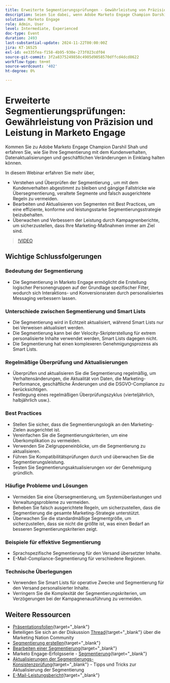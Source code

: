 ```yaml
---
title: Erweiterte Segmentierungsprüfungen - Gewährleistung von Präzision und Leistung in Marketo Engage
description: Seien Sie dabei, wenn Adobe Marketo Engage Champion Darshil Shah erweiterte Segmentierungsprüfungen beherrscht, um Segmentierungsstrategien zu optimieren, Kundenverhaltensweisen anzupassen, die DSGVO-Compliance zu wahren und die Marketing-Leistung durch Best Practices und Echtzeit-Updates zu verbessern.
solution: Marketo Engage
role: Admin, User
level: Intermediate, Experienced
doc-type: Event
duration: 2493
last-substantial-update: 2024-11-22T00:00:00Z
jira: KT-16525
exl-id: ee335fea-f158-4b95-930e-273f023cdf04
source-git-commit: 3f2a8375249858c4905d9058570dffcd4dcd8622
workflow-type: tm+mt
source-wordcount: '402'
ht-degree: 0%

---
```


# Erweiterte Segmentierungsprüfungen: Gewährleistung von Präzision und Leistung in Marketo Engage

Kommen Sie zu Adobe Marketo Engage Champion Darshil Shah und erfahren Sie, wie Sie Ihre Segmentierung mit dem Kundenverhalten, Datenaktualisierungen und geschäftlichen Veränderungen in Einklang halten können.

In diesem Webinar erfahren Sie mehr über,

* Verstehen und Überprüfen der Segmentierung , um mit dem Kundenverhalten abgestimmt zu bleiben und gängige Fallstricke wie Übersegmentierung, veraltete Segmente und falsch ausgerichtete Regeln zu vermeiden.
* Bearbeiten und Aktualisieren von Segmenten mit Best Practices, um eine effiziente, konforme und leistungsstarke Segmentierungsstrategie beizubehalten.
* Überwachen und Verbessern der Leistung durch Kampagnenberichte, um sicherzustellen, dass Ihre Marketing-Maßnahmen immer am Ziel sind.

>[!VIDEO](https://video.tv.adobe.com/v/3439383/?learn=on&enablevpops)

## Wichtige Schlussfolgerungen

### Bedeutung der Segmentierung

* Die Segmentierung in Marketo Engage ermöglicht die Erstellung logischer Personengruppen auf der Grundlage spezifischer Filter, wodurch sich Interaktions- und Konversionsraten durch personalisiertes Messaging verbessern lassen.

### Unterschiede zwischen Segmentierung und Smart Lists

* Die Segmentierung wird in Echtzeit aktualisiert, während Smart Lists nur bei Verweisen aktualisiert werden.
* Die Segmentierung kann bei der Velocity-Skripterstellung für extrem personalisierte Inhalte verwendet werden, Smart Lists dagegen nicht.
* Die Segmentierung hat einen komplexeren Genehmigungsprozess als Smart Lists.

### Regelmäßige Überprüfung und Aktualisierungen

* Überprüfen und aktualisieren Sie die Segmentierung regelmäßig, um Verhaltensänderungen, die Aktualität von Daten, die Marketing-Performance, geschäftliche Änderungen und die DSGVO-Compliance zu berücksichtigen.
* Festlegung eines regelmäßigen Überprüfungszyklus (vierteljährlich, halbjährlich usw.).

### Best Practices

* Stellen Sie sicher, dass die Segmentierungslogik an den Marketing-Zielen ausgerichtet ist.
* Vereinfachen Sie die Segmentierungskriterien, um eine Überkomplikation zu vermeiden.
* Verwenden Sie Zielgruppeneinblicke, um die Segmentierung zu aktualisieren.
* Führen Sie Kompatibilitätsprüfungen durch und überwachen Sie die Segmentierungsleistung.
* Testen Sie Segmentierungsaktualisierungen vor der Genehmigung gründlich.

### Häufige Probleme und Lösungen

* Vermeiden Sie eine Übersegmentierung, um Systemüberlastungen und Verwaltungsprobleme zu vermeiden.
* Beheben Sie falsch ausgerichtete Regeln, um sicherzustellen, dass die Segmentierung die gesamte Marketing-Strategie unterstützt.
* Überwachen Sie die standardmäßige Segmentgröße, um sicherzustellen, dass sie nicht die größte ist, was einen Bedarf an besseren Segmentierungskriterien zeigt.

### Beispiele für effektive Segmentierung

* Sprachspezifische Segmentierung für den Versand übersetzter Inhalte.
* E-Mail-Compliance-Segmentierung für verschiedene Regionen.

### Technische Überlegungen

* Verwenden Sie Smart Lists für operative Zwecke und Segmentierung für den Versand personalisierter Inhalte.
* Verringern Sie die Komplexität der Segmentierungskriterien, um Verzögerungen bei der Kampagnenausführung zu vermeiden.

## Weitere Ressourcen

* [Präsentationsfolien](https://engage.adobe.com/rs/360-KCI-804/images/AME_Learn%20From%20your%20peers%20Webinar_Advanced%20segmentation%20Audits.pdf?version=0){target="_blank"}
* Beteiligen Sie sich an der Diskussion [Thread](https://nation.marketo.com/t5/product-discussions/register-now-learn-from-your-peers-advanced-segmentation-audits/td-p/353460){target="_blank"} über die Marketing Nation Community
* [Segmentierung erstellen](https://experienceleague.adobe.com/en/docs/marketo/using/product-docs/personalization/segmentation-and-snippets/segmentation/create-a-segmentation){target="_blank"}
* [Bearbeiten einer Segmentierung](https://experienceleague.adobe.com/en/docs/marketo/using/product-docs/personalization/segmentation-and-snippets/segmentation/edit-a-segmentation){target="_blank"}
* Marketo Engage-Erfolgsserie - [Segmentierung](https://nation.marketo.com/t5/product-blogs/marketo-success-series-segmentation/ba-p/304969){target="_blank"}
* [Aktualisierungen der Segmentierungs-Konsistenzprüfung](https://nation.marketo.com/t5/product-blogs/segmentation-health-check-updates-tips-and-tricks-for-keeping/ba-p/241963){target="_blank"} - Tipps und Tricks zur Aktualisierung der Segmentierung
* [E-Mail-Leistungsbericht](https://experienceleague.adobe.com/en/docs/marketo/using/product-docs/email-marketing/email-programs/email-program-data/email-performance-report){target="_blank"}
